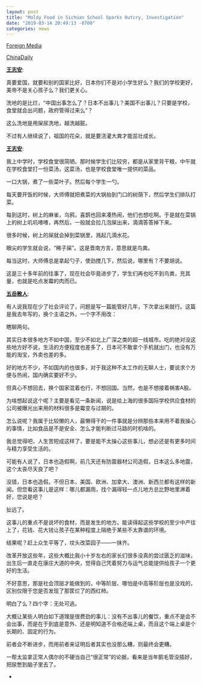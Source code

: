 ```yaml
---
layout: post
title: "Moldy Food in Sichuan School Sparks Outcry, Investigation"
date: "2019-03-14 20:49:13 -0700"
categories: news
---
```


[Foreign Media](https://www.sixthtone.com/news/1003681/moldy-food-in-sichuan-school-sparks-outcry%2C-investigation)

[ChinaDaily](http://global.chinadaily.com.cn/a/201903/14/WS5c89bde0a3106c65c34ee986.html)

[**王志安**](https://weibo.com/cctvwzn?refer_flag=1005055013_):

真要爱国，就要和别的国家比好，日本你们不是对小学生好么？我们的学校更好，美帝不是关心孩子么？我们更关心。

洗地的是比烂，“中国出事怎么了？日本不出事儿？美国不出事儿？只要是学校，食堂就会出问题，政府管得过来么”？

这么洗地是用屎尿洗地，越洗越脏。

不过有人继续说了，祖国的花朵，就是要浇灌大粪才能茁壮成长。

[**王志安**](https://weibo.com/cctvwzn?refer_flag=1005055013_):

我上中学时，学校食堂很简陋。那时候学生们比较穷，都是从家里背干粮，中午就在学校食堂打一份菜汤，这菜汤，也是学校食堂唯一提供的菜品。

一口大锅，煮了一些菜叶子。然后每个学生一勺。

每天要开饭的时候，大师傅就把煮菜的大锅抬到门口的树荫下，然后学生们排队打菜。

每到这时，树上的麻雀，乌鸦，喜鹊也回来凑热闹，他们也想吃啊。于是就在菜锅上的树上叽叽喳喳，再然后，一般就会拉几泡屎出来，滴滴答答掉下来。

很多时候，树上的屎就会掉到菜锅里，溅起几滴水花。

眼尖的学生就会说，“稀子屎”。这是晋南方言，意思就是鸟粪。

每当这时，大师傅总是拿起勺子，使劲搅几下，然后说，哪里有？不要胡说。

这是三十多年前的往事了，现在社会毕竟进步了，学生们再也吃不到鸟粪，充其量，也就是吃点发霉的肉而已。

[**五岳散人**](https://weibo.com/wysr2007):

有人说我现在少了社会评论了，问题是写一篇能管好几年，下次拿出来就行。这篇是我去年写的，换个主语之外，一个字不用改：

瞎聊两句。

其实日本很多地方不如中国，至少不如北上广深之类的超一线城市。吃的绝对没这些地方好不说，生活的方便程度也差多了，日本可不敢拿个手机就出门，也没有万能的淘宝，外卖也差的多。

好的地方不少，不如国内的也很多，对于我这种不太工作的无聊人士，要说求个方便与热闹，国内确实要好不少。

但真心不想回去，换个国家混着也行，不想回国。当然，也是不想接着祸害A股。

为啥想起说这个呢？主要是看见一条新闻，说是给上海的很多国际学校供应食材的公司被曝光出来用的材料很多是霉变与过期的。

怎么说呢？我属于比较懒的人，最懒得干的一件事就是分辨那些本来用不着我操心的事情，比如食品是不是安全、怎么才能判断过马路的时机啥的。

我总觉得吧，人生苦短成这样了，要是能不太操心这些事儿，想必还是有更多时间与精力享受生活的。

可能有人说了，日本也造假啊，前几天还有防震器材公司造假，日本这么多地震，这个太丧尽天良了吧？

没错，日本也造假。不但日本，美国、欧洲、加拿大、澳洲、新西兰都有这样的新闻。但您看这事儿是这样：哪儿都漏雨，找个漏得轻一点儿地方总比野地里淋着好，您说是吧？

扯远了。

这事儿的重点不是说坏的食材，而是发生的地方。能读得起这些学校的至少中产往上了，花钱、花大钱让孩子在某种程度上隔绝于某些不太靠谱的环境。

结果呢？赶上众生平等了，坟头改菜园子——一抹齐。

改革开放这些年，这些大概比我小十岁左右的家长们很多没真的尝过匮乏的滋味，出生后一直走在康庄大道的中央，觉得自己凭着努力与运气总能提供给孩子一个更好的生活。

不好意思，那是社会顶层才能做到的，中等阶层、哪怕是中高等阶层也是没戏的，区别仅限于您是否发现了那筐烂了的西红柿。

明白了么？四个字：无处可逃。

大概让某些人明白如下道理是很费劲的事儿：没有不出事儿的餐饮，重点不是会不会出事，而是在于到底是意外、还是明知道不合格还端上桌，而且这个端上桌是个长期的、固定的行为。

前者会不断进步，而用前者来证明后者其实也没那么糟，则最终会更糟。

一帮太监拿正常人偶尔的不硬当自己“很正常”的论据，看来是当年鹅毛管没插好，把尿憋到脑子里去了。



-

